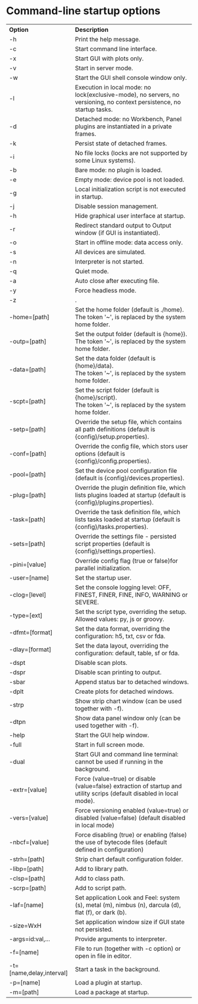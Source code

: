 # Command-line startup options

<table>
  <tr>
    <th align="left">Option</th>
    <th align="left">Description</th>
  </tr>
  <tr>
    <td>-h</td>
    <td>Print the help message.</td>
  </tr>
  <tr>
    <td>-c</td>
    <td>Start command line interface.</td>
  </tr>
  <tr>
    <td>-x</td>
    <td>Start GUI with plots only.</td>
  </tr>
  <tr>
    <td>-v</td>
    <td>Start in server mode.</td>
  </tr>
  <tr>
    <td>-w</td>
    <td>Start the GUI shell console window only.</td>
  </tr>
  <tr>
    <td>-l</td>
    <td>Execution in local mode: no lock(exclusive-mode), no servers, no versioning, no context persistence, no startup tasks.</td>
  </tr>
  <tr>
    <td>-d</td>
    <td>Detached mode: no Workbench, Panel plugins are instantiated in a private frames.</td>
  </tr>
  <tr>
    <td>-k</td>
    <td>Persist state of  detached frames.</td>
  </tr>
  <tr>
    <td>-i</td>
    <td>No file locks (locks are not supported by some Linux systems).</td>
  </tr>
  <tr>
    <td>-b</td>
    <td>Bare mode: no plugin is loaded.</td>
  </tr>
  <tr>
    <td>-e</td>
    <td>Empty mode: device pool is not loaded.</td>
  </tr>
  <tr>
    <td>-g</td>
    <td>Local initialization script is not executed in startup.</td>
  </tr>
  <tr>
    <td>-j</td>
    <td>Disable session management.</td>
  </tr>
  <tr>
    <td>-h</td>
    <td>Hide graphical user interface at startup.</td>
  </tr>
  <tr>
    <td>-r</td>
    <td>Redirect standard output to Output window (if GUI is instantiated).</td>
  </tr>
  <tr>
    <td>-o</td>
    <td>Start in offline mode: data access only.</td>
  </tr>
  <tr>
    <td>-s</td>
    <td>All devices are simulated.</td>
  </tr>
  <tr>
    <td>-n</td>
    <td>Interpreter is not started.</td>
  </tr>
  <tr>
    <td>-q</td>
    <td>Quiet mode.</td>
  </tr>
  <tr>
    <td>-a</td>
    <td>Auto close after executing file.</td>
  </tr>
    <tr>
      <td>-y</td>
      <td>Force headless mode.</td>
    </tr>
  <tr>
    <td>-z</td>
    <td>.</td>
  </tr>
  <tr>
    <td>-home=[path]</td>
    <td>Set the home folder (default is ./home).<br>The token '~', is replaced by the system home folder.</td>
  </tr>
  <tr>
    <td>-outp=[path]</td>
    <td>Set the output folder (default is {home}).<br>The token '~', is replaced by the system home folder.</td>
  </tr>
  <tr>
    <td>-data=[path]</td>
    <td>Set the data folder (default is {home}/data).<br>The token '~', is replaced by the system home folder.</td>
  </tr>
  <tr>
    <td>-scpt=[path]</td>
    <td>Set the script folder (default is {home}/script).<br>The token '~', is replaced by the system home folder.</td>
  </tr>
  <tr>
    <td>-setp=[path]</td>
    <td>Override the setup file, which contains all path definitions (default is {config}/setup.properties).</td>
  </tr>
  <tr>
    <td>-conf=[path]</td>
    <td>Override the config file, which stors user options (default is {config}/config.properties).</td>
  </tr>
  <tr>
    <td>-pool=[path]</td>
    <td>Set the device pool configuration file (default is {config}/devices.properties).</td>
  </tr>
  <tr>
    <td>-plug=[path]</td>
    <td>Override the plugin definition file, which lists plugins loaded at startup (default is {config}/plugins.properties).</td>
  </tr>
  <tr>
    <td>-task=[path]</td>
    <td>Override the task definition file,  which lists tasks loaded at startup (default is {config}/tasks.properties).</td>
  </tr>
  <tr>
    <td>-sets=[path]</td>
    <td>Override the settings file - persisted script properties (default is {config}/settings.properties).</td>
  </tr>
  <tr>
    <td>-pini=[value]</td>
    <td>Override config flag (true or false)for parallel initialization.</td>
  </tr>
  <tr>
    <td>-user=[name]</td>
    <td>Set the startup user.</td>
  </tr>
  <tr>
    <td>-clog=[level]</td>
    <td>Set the console logging level: OFF, FINEST, FINER, FINE, INFO, WARNING or SEVERE.</td>
  </tr>
  <tr>
    <td>-type=[ext]</td>
    <td>Set the script type, overriding the setup. Allowed values:  py, js or groovy.</td>
  </tr>
  <tr>
    <td>-dfmt=[format]</td>
    <td>Set the data format, overriding the configuration: h5, txt, csv or fda.</td>
  </tr>
  <tr>
    <td>-dlay=[format]</td>
    <td>Set the data layout, overriding the configuration: default, table, sf or fda.</td>
  </tr>
  <tr>
    <td>-dspt</td>
    <td>Disable scan plots.</td>
  </tr>
  <tr>
    <td>-dspr</td>
    <td>Disable scan printing to output.</td>
  </tr>
  <tr>
    <td>-sbar</td>
    <td>Append status bar to detached windows.</td>
  </tr>
  <tr>
    <td>-dplt</td>
    <td>Create plots for detached windows.</td>
  </tr>
  <tr>
    <td>-strp</td>
    <td>Show strip chart window (can be used together with -f).</td>
  </tr>
  <tr>
    <td>-dtpn</td>
    <td>Show data panel window only (can be used together with -f).</td>
  </tr>
  <tr>
    <td>-help</td>
    <td>Start the GUI help window.</td>
  </tr>
  <tr>
    <td>-full</td>
    <td>Start in full screen mode.</td>
  </tr>
  <tr>
    <td>-dual</td>
    <td>Start GUI and command line terminal: cannot be used if running in the background.</td>
  </tr>
  <tr>
    <td>-extr=[value]</td>
    <td>Force (value=true) or disable (value=false) extraction of startup and utility scrips (default disabled in local mode).</td>
  </tr>    
  <tr>
    <td>-vers=[value]</td>
    <td>Force versioning enabled (value=true) or disabled (value=false) (default disabled in local mode)</td>
  </tr>
  <tr>
    <td>-nbcf=[value]</td>
    <td>Force disabling (true) or enabling (false) the use of bytecode files (default defined in configuration)</td>
  </tr>
  <tr>
    <td>-strh=[path]</td>
    <td>Strip chart default configuration folder.</td>
  </tr>
  <tr>
    <td>-libp=[path]</td>
    <td>Add to library path.</td>
  </tr>
  <tr>
    <td>-clsp=[path]</td>
    <td>Add to class path.</td>
  </tr>
  <tr>
    <td>-scrp=[path]</td>
    <td>Add to script path.</td>
  </tr>
  <tr>
    <td>-laf=[name]</td>
    <td>Set application Look and Feel: system (s), metal (m), nimbus (n), darcula (d), 
        flat (f), or dark (b).</td>
  </tr>
    <td>-size=WxH</td>
    <td>Set application window size if GUI state not persisted.</td>
  </tr>
  <tr>
    <td>-args=id:val,...</td>
    <td>Provide arguments to interpreter.</td>
  </tr>
  <tr>
    <td>-f=[name]</td>
    <td>File to run (together with -c option) or open in file in editor.</td>
  </tr>
  <tr>
    <td>-t=[name,delay,interval]</td>
    <td>Start a task in the background.</td>
  </tr>
  <tr>
    <td>-p=[name]</td>
    <td>Load a plugin at startup.</td>
  </tr>
  <tr>
    <td>-m=[path]</td>
    <td>Load a package at startup.</td>
  </tr>
</table>

<!--
TODO: txtmark is not rendering tables:
| Option   | Description |
| ---------|-------------|    
| -help    | Print help message |
| -c       | Start command line interface only (no GUI) |
| -t       | Start GUI and command line terminal: cannot be used if running in the background |
| -w       | Start the GUI shell console window only |
| -l       | Execution in local mode (no exclusive-mode, no servers, no versioning, no context persistence) |
| -b       | Execution in bare mode (no plugin is loaded) |
| -h       | Hide graphical user interface at startup |
| -r       | Redirect standard output to Output window (if GUI is instantiated) |
| -o       | Start in offline mode: no devices configuration and data access only |
| -s       | All devices are simulated |
| -home=<> | Set the home folder (default is ./home |
| -outp=<> | Set the output folder (default is {home} |
| -user=<> | Set the startup user |
| -type=<> |Set the script type, overriding the setup |
| -mlaf    | Use Metal look and feel (cross platform) |
| -slaf    | Use System look and feel (or Metal if no System look and feel is found) |
| -nlaf    | Use Nimbus look and feel (cross platform) |
| -dlaf    | Use a dark variation of the Nimbus look and feel |
| -f=<...> | Runs a file instead of entering interactive shell (together with -c option) |
| -p=<...> | Loads a given plugin at startup |

-->
